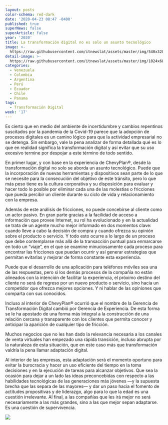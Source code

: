 ```yaml
---
layout: posts
color-schema: red-dark
date: '2020-04-23 08:47 -0400'
published: true
superNews: false
superArticle: false
year: '2020'
title: La transformación digital no es solo un asunto tecnológico
image: >-
  https://raw.githubusercontent.com/itnewslat/assets/master/img/540x320/ChevyPlan-p.jpg
detail-image: >-
  https://raw.githubusercontent.com/itnewslat/assets/master/img/1024x680/ChevyPlan-g.jpg
categories:
  - Venezuela
  - Colombia
  - Argentina
  - Perú
  - Ecuador
  - Chile
  - Panama
tags:
  - Transformación Digital
week: '17'
---
```

Es cierto que en medio del ambiente de incertidumbre y cambios repentinos suscitados por la pandemia de la Covid-19 parece que la adopción de procesos digitales es un camino lógico para que la actividad empresarial no se detenga. Sin embargo, vale la pena analizar de forma detallada qué es lo que en realidad significa la transformación digital y así evitar que su uso excesivo termine por despojar a este término de todo sentido.

En primer lugar, y con base en la experiencia de ChevyPlan®, desde la transformación digital no solo se aborda un asunto tecnológico. Puede que la incorporación de nuevas herramientas y dispositivos sean parte de lo que se necesite para la consecución del objetivo de este tránsito, pero lo que más peso tiene es la cultura corporativa y su disposición para evaluar y hacer todo lo posible por eliminar cada una de las molestias o fricciones que pueda percibir un cliente durante su ciclo de vida y relacionamiento con la empresa.
 
Además de este análisis de fricciones, no puede concebirse al cliente como un actor pasivo. En gran parte gracias a la facilidad de acceso a información que provee Internet, su rol ha evolucionado y en la actualidad se trata de un agente mucho mejor informado en dos momentos clave: cuando lleve a cabo la decisión de compra y cuando ofrezca su opinión sobre el producto o servicio. Y todo esto ocurre a lo largo de un proceso que debe contemplarse más allá de la transacción puntual para enmarcarse en todo un “viaje”, en el que se examine minuciosamente cada proceso para encontrar las fricciones que puedan ocurrir y así generar estrategias que permitan evitarlas y mejorar de forma constante esta experiencia.
 
Puede que el desarrollo de una aplicación para teléfonos móviles sea una de las respuestas, pero si los demás procesos de la compañía no están alineados con la intención de facilitar la experiencia, el próximo destino del cliente no será de regreso por un nuevo producto o servicio, sino hacia un competidor que ofrezca mejores opciones. Y ni hablar de las opiniones que comparta con sus conocidos.
 
Incluso al interior de ChevyPlan® ocurrió que el nombre de la Gerencia de Transformación Digital cambió por Gerencia de Experiencia. De esta forma se le ha apostado de una forma más integral a la construcción de una relación cercana y transparente con los clientes que permita conocer y anticipar la aparición de cualquier tipo de fricción.
 
Muchos negocios que no les han dado la relevancia necesaria a los canales de venta virtuales han empezado una rápida transición, incluso abrupta por la naturaleza de esta situación, que en este caso más que transformación valdría la pena llamar adaptación digital.
 
Al interior de las empresas, esta adaptación será el momento oportuno para evitar la burocracia y hacer un uso eficiente del tiempo en la toma decisiones y en la ejecución de tareas para alcanzar objetivos. Que sea la ocasión para dejar a un lado las ideas preconcebidas con respecto a las habilidades tecnológicas de las generaciones más jóvenes ―y la supuesta brecha que las separa de las mayores― y dar un paso hacia el fomento de actitudes propositivas y de liderazgo, algo para lo que la edad es una cuestión irrelevante. Al final, a las compañías que les irá mejor no será necesariamente a las más grandes, sino a las que mejor sepan adaptarse. Es una cuestión de supervivencia.
 
<img src="https://tracker.metricool.com/c3po.jpg?hash=56f88a41e39ab42c063cc51676587a04"/>